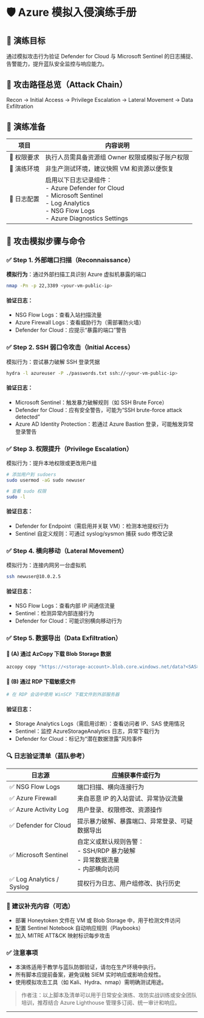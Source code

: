# 🛡️ Azure 模拟入侵演练手册

## 📌 演练目标

通过模拟攻击行为验证 Defender for Cloud 与 Microsoft Sentinel 的日志捕捉、告警能力，提升蓝队安全监控与响应能力。

## 🎯 攻击路径总览（Attack Chain）

Recon → Initial Access → Privilege Escalation → Lateral Movement → Data Exfiltration


## 🧱 演练准备

| 项目         | 内容说明 |
|--------------|----------|
| 🔐 权限要求   | 执行人员需具备资源组 Owner 权限或模拟子账户权限 |
| 🧪 演练环境   | 非生产测试环境，建议快照 VM 和资源以便恢复 |
| 📄 日志配置   | 启用以下日志记录组件：<br>- Azure Defender for Cloud<br>- Microsoft Sentinel<br>- Log Analytics<br>- NSG Flow Logs<br>- Azure Diagnostics Settings |

## 🧨 攻击模拟步骤与命令

### ✅ Step 1. 外部端口扫描（Reconnaissance）

**模拟行为**：通过外部扫描工具识别 Azure 虚拟机暴露的端口

```bash
nmap -Pn -p 22,3389 <your-vm-public-ip>
```

#### 验证日志：
- NSG Flow Logs：查看入站扫描流量
- Azure Firewall Logs：查看威胁行为（需部署防火墙）
- Defender for Cloud：应提示“暴露的端口”警告

### ✅ Step 2. SSH 弱口令攻击（Initial Access）
模拟行为：尝试暴力破解 SSH 登录凭据
```bash
hydra -l azureuser -P ./passwords.txt ssh://<your-vm-public-ip>
```
#### 验证日志：
- Microsoft Sentinel：触发暴力破解规则（如 SSH Brute Force）
- Defender for Cloud：应有安全警告，可能为“SSH brute-force attack detected”
- Azure AD Identity Protection：若通过 Azure Bastion 登录，可能触发异常登录警告

### ✅ Step 3. 权限提升（Privilege Escalation）
模拟行为：提升本地权限或更改用户组
```bash
# 添加用户到 sudoers
sudo usermod -aG sudo newuser

# 查看 sudo 权限
sudo -l
```
#### 验证日志：
- Defender for Endpoint（需启用并关联 VM）：检测本地提权行为
- Sentinel 自定义规则：可通过 syslog/sysmon 捕获 sudo 修改记录

### ✅ Step 4. 横向移动（Lateral Movement）
模拟行为：连接内网另一台虚拟机
```bash
ssh newuser@10.0.2.5
```
#### 验证日志：
- NSG Flow Logs：查看内部 IP 间通信流量
- Sentinel：检测异常内部连接行为
- Defender for Cloud：可能识别横向移动行为

### ✅ Step 5. 数据导出（Data Exfiltration）
#### 💾 (A) 通过 AzCopy 下载 Blob Storage 数据

```bash
azcopy copy "https://<storage-account>.blob.core.windows.net/data?<SAS>" "./downloaded" --recursive
```

#### 💾 (B) 通过 RDP 下载敏感文件
```powershell
# 在 RDP 会话中使用 WinSCP 下载文件到外部服务器
```
#### 验证日志：
- Storage Analytics Logs（需启用诊断）：查看访问者 IP、SAS 使用情况
- Sentinel：监控 AzureStorageAnalytics 日志，异常下载行为
- Defender for Cloud：标记为“潜在数据泄露”风险事件

### 🔍 日志验证清单（蓝队参考）
| 日志源                      | 应捕获事件或行为                                              |
| ------------------------ | ----------------------------------------------------- |
| ✅ NSG Flow Logs          | 端口扫描、横向连接行为                                           |
| ✅ Azure Firewall         | 来自恶意 IP 的入站尝试、异常协议流量                                  |
| ✅ Azure Activity Log     | 用户登录、权限修改、资源操作                                        |
| ✅ Defender for Cloud     | 提示暴力破解、暴露端口、异常登录、可疑数据导出                               |
| ✅ Microsoft Sentinel     | 自定义或默认规则告警：<br>- SSH/RDP 暴力破解<br>- 异常数据流量<br>- 内部横向访问 |
| ✅ Log Analytics / Syslog | 提权行为日志、用户组修改、执行历史                                     |

### 🧪 建议补充内容（可选）
- 部署 Honeytoken 文件在 VM 或 Blob Storage 中，用于检测文件访问
- 配置 Sentinel Notebook 自动响应规则（Playbooks）
- 加入 MITRE ATT&CK 映射标识每步攻击

### ✅ 注意事项
- 本演练适用于教学与蓝队防御验证，请勿在生产环境中执行。
- 所有脚本应提前备案，避免误触 SIEM 实时响应或影响合规性。
- 使用模拟攻击工具（如 Kali、Hydra、nmap）需明确测试用途。

>作者注：以上脚本及清单可以用于日常安全演练、攻防实战训练或安全团队培训，推荐结合 Azure Lighthouse 管理多订阅、统一审计和响应。

---
